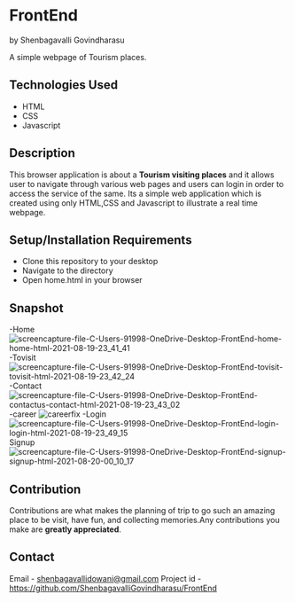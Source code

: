 # FrontEnd

by Shenbagavalli Govindharasu


A simple webpage of Tourism places.

## Technologies Used

 - HTML
 - CSS
 - Javascript

## Description

This browser application is about a **Tourism visiting places** and it allows user to navigate through various web pages and users can login in order to access the service of the same. Its a simple web application which is created using only HTML,CSS and Javascript to illustrate a real time webpage.

## Setup/Installation Requirements

 - Clone this repository to your desktop
 - Navigate to the directory
 - Open home.html in your browser

## Snapshot
-Home
![screencapture-file-C-Users-91998-OneDrive-Desktop-FrontEnd-home-home-html-2021-08-19-23_41_41](https://user-images.githubusercontent.com/88303324/130125952-3db1ce5c-13ae-4a0f-8bb7-474a914460b2.png)
-Tovisit
![screencapture-file-C-Users-91998-OneDrive-Desktop-FrontEnd-tovisit-tovisit-html-2021-08-19-23_42_24](https://user-images.githubusercontent.com/88303324/130125995-323ef87e-9f21-40be-b031-ecd6e79bf797.png)
-Contact
![screencapture-file-C-Users-91998-OneDrive-Desktop-FrontEnd-contactus-contact-html-2021-08-19-23_43_02](https://user-images.githubusercontent.com/88303324/130126034-3c16cf62-1d0f-43e0-a544-c3c980c0da77.png)
-career
![careerfix](https://user-images.githubusercontent.com/88303324/130126085-cd8eb9d2-61fa-46b1-ad40-ed9e4b746df3.png)
-Login
![screencapture-file-C-Users-91998-OneDrive-Desktop-FrontEnd-login-login-html-2021-08-19-23_49_15](https://user-images.githubusercontent.com/88303324/130126060-daf7703f-79d7-41c9-a854-3dbaea92b438.png)
Signup
![screencapture-file-C-Users-91998-OneDrive-Desktop-FrontEnd-signup-signup-html-2021-08-20-00_10_17](https://user-images.githubusercontent.com/88303324/130126101-63578185-15ec-4e65-9b96-063079a6624e.png)


## Contribution
Contributions are what makes the planning of trip to go such an amazing place to be visit, have fun, and collecting memories.Any contributions you make are **greatly appreciated**.

## Contact
Email      - shenbagavallidowani@gmail.com
Project id - https://github.com/ShenbagavalliGovindharasu/FrontEnd

